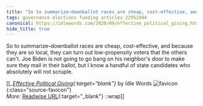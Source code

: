```yaml
---
title: "So to summarize–downballot races are cheap, cost-effective, and because they ..."
tags: governance elections funding articles-22952494
canonical: https://idlewords.com/2020/09/effective_political_giving.htm
hide_title: true
---
```


So to summarize–downballot races are cheap, cost-effective, and because they are so local, they can turn out low-propensity voters that the others can't. Joe Biden is not going to go bang on his neighbor's door to make sure they mail in their ballot, but I know a handful of state candidates who absolutely will not scruple.


[[<cite>_[Effective Political Giving](https://idlewords.com/2020/09/effective_political_giving.htm){:target="_blank"}_</cite> by Idle Words ![favicon](https://s2.googleusercontent.com/s2/favicons?domain=idlewords.com){:class="source-favicon"}<br>
_More_: [Readwise URL](https://readwise.io/open/450739098){:target="_blank"}
::wrap]]